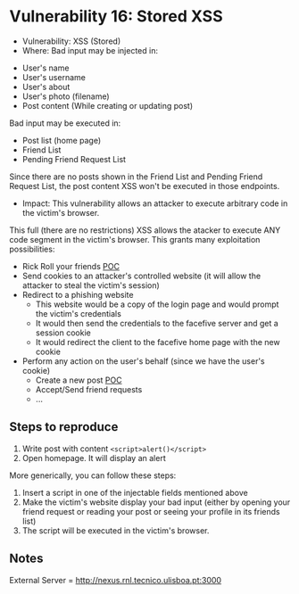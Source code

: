 # Vulnerability 16: Stored XSS

- Vulnerability: XSS (Stored)
- Where:
Bad input may be injected in:

 * User's name
 * User's username
 * User's about
 * User's photo (filename)
 * Post content (While creating or updating post)

Bad input may be executed in:

 * Post list (home page)
 * Friend List
 * Pending Friend Request List

Since there are no posts shown in the Friend List and Pending Friend Request List, the post content XSS won't be executed in those endpoints.

- Impact: This vulnerability allows an attacker to execute arbitrary code in the victim's browser.

This full (there are no restrictions) XSS allows the atacker to execute ANY code segment in the victim's browser. This grants many exploitation possibilities:

 * Rick Roll your friends [POC](xss_2.py)
 * Send cookies to an attacker's controlled website (it will allow the attacker to steal the victim's session)
 * Redirect to a phishing website
    * This website would be a copy of the login page and would prompt the victim's credentials
    * It would then send the credentials to the facefive server and get a session cookie
    * It would redirect the client to the facefive home page with the new cookie
 * Perform any action on the user's behalf (since we have the user's cookie)
    * Create a new post [POC](xss_1.py)
    * Accept/Send friend requests
    * ...

## Steps to reproduce

1. Write post with content `<script>alert()</script>`
2. Open homepage. It will display an alert

More generically, you can follow these steps:
1. Insert a script in one of the injectable fields mentioned above
2. Make the victim's website display your bad input (either by opening your friend request or reading your post or seeing your profile in its friends list)
3. The script will be executed in the victim's browser.


## Notes
External Server = http://nexus.rnl.tecnico.ulisboa.pt:3000
